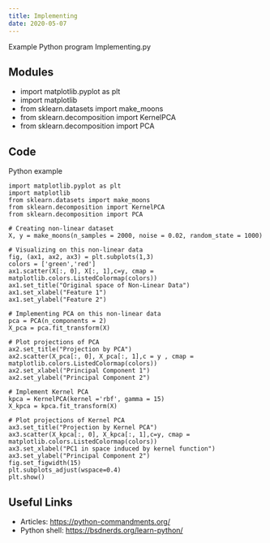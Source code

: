 ```yaml
---
title: Implementing
date: 2020-05-07
---
```

Example Python program Implementing.py

## Modules

* import matplotlib.pyplot as plt 
* import matplotlib 
* from sklearn.datasets import make_moons 
* from sklearn.decomposition import KernelPCA
* from sklearn.decomposition import PCA 

## Code

Python example

    import matplotlib.pyplot as plt 
    import matplotlib 
    from sklearn.datasets import make_moons 
    from sklearn.decomposition import KernelPCA
    from sklearn.decomposition import PCA 
    
    # Creating non-linear dataset
    X, y = make_moons(n_samples = 2000, noise = 0.02, random_state = 1000) 
    
    # Visualizing on this non-linear data
    fig, (ax1, ax2, ax3) = plt.subplots(1,3)
    colors = ['green','red']
    ax1.scatter(X[:, 0], X[:, 1],c=y, cmap = matplotlib.colors.ListedColormap(colors)) 
    ax1.set_title("Original space of Non-Linear Data")
    ax1.set_xlabel("Feature 1") 
    ax1.set_ylabel("Feature 2")
    
    # Implementing PCA on this non-linear data
    pca = PCA(n_components = 2) 
    X_pca = pca.fit_transform(X) 
    
    # Plot projections of PCA
    ax2.set_title("Projection by PCA") 
    ax2.scatter(X_pca[:, 0], X_pca[:, 1],c = y , cmap = matplotlib.colors.ListedColormap(colors)) 
    ax2.set_xlabel("Principal Component 1") 
    ax2.set_ylabel("Principal Component 2")
    
    # Implement Kernel PCA 
    kpca = KernelPCA(kernel ='rbf', gamma = 15) 
    X_kpca = kpca.fit_transform(X) 
    
    # Plot projections of Kernel PCA
    ax3.set_title("Projection by Kernel PCA") 
    ax3.scatter(X_kpca[:, 0], X_kpca[:, 1],c=y, cmap = matplotlib.colors.ListedColormap(colors))
    ax3.set_xlabel("PC1 in space induced by kernel function") 
    ax3.set_ylabel("Principal Component 2")
    fig.set_figwidth(15)
    plt.subplots_adjust(wspace=0.4)
    plt.show()

## Useful Links

- Articles: https://python-commandments.org/
- Python shell: https://bsdnerds.org/learn-python/
